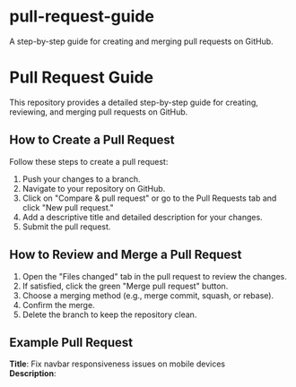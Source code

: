 # pull-request-guide
A step-by-step guide for creating and merging pull requests on GitHub.
# Pull Request Guide

This repository provides a detailed step-by-step guide for creating, reviewing, and merging pull requests on GitHub.

## How to Create a Pull Request
Follow these steps to create a pull request:

1. Push your changes to a branch.
2. Navigate to your repository on GitHub.
3. Click on "Compare & pull request" or go to the Pull Requests tab and click "New pull request."
4. Add a descriptive title and detailed description for your changes.
5. Submit the pull request.

## How to Review and Merge a Pull Request
1. Open the "Files changed" tab in the pull request to review the changes.
2. If satisfied, click the green "Merge pull request" button.
3. Choose a merging method (e.g., merge commit, squash, or rebase).
4. Confirm the merge.
5. Delete the branch to keep the repository clean.

## Example Pull Request
**Title**: Fix navbar responsiveness issues on mobile devices  
**Description**:
